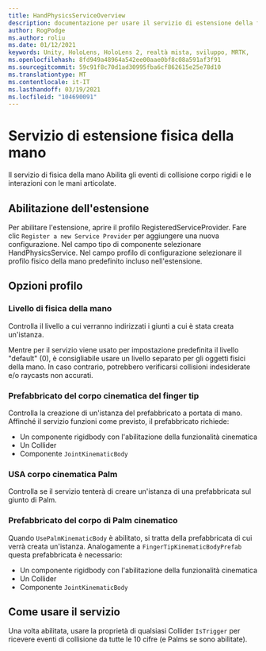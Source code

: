 ```yaml
---
title: HandPhysicsServiceOverview
description: documentazione per usare il servizio di estensione della fisica della mano in MRTK
author: RogPodge
ms.author: roliu
ms.date: 01/12/2021
keywords: Unity, HoloLens, HoloLens 2, realtà mista, sviluppo, MRTK,
ms.openlocfilehash: 8fd949a48964a542ee00aae0bf8c08a591af3f91
ms.sourcegitcommit: 59c91f8c70d1ad30995fba6cf862615e25e78d10
ms.translationtype: MT
ms.contentlocale: it-IT
ms.lasthandoff: 03/19/2021
ms.locfileid: "104690091"
---
```

# <a name="hand-physics-extension-service"></a>Servizio di estensione fisica della mano

Il servizio di fisica della mano Abilita gli eventi di collisione corpo rigidi e le interazioni con le mani articolate.

## <a name="enabling-the-extension"></a>Abilitazione dell'estensione

Per abilitare l'estensione, aprire il profilo RegisteredServiceProvider. Fare clic `Register a new Service Provider` per aggiungere una nuova configurazione. Nel campo tipo di componente selezionare HandPhysicsService. Nel campo profilo di configurazione selezionare il profilo fisico della mano predefinito incluso nell'estensione.

## <a name="profile-options"></a>Opzioni profilo

### <a name="hand-physics-layer"></a>Livello di fisica della mano

Controlla il livello a cui verranno indirizzati i giunti a cui è stata creata un'istanza.

Mentre per il servizio viene usato per impostazione predefinita il livello "default" (0), è consigliabile usare un livello separato per gli oggetti fisici della mano. In caso contrario, potrebbero verificarsi collisioni indesiderate e/o raycasts non accurati.

### <a name="finger-tip-kinematic-body-prefab"></a>Prefabbricato del corpo cinematica del finger tip

Controlla la creazione di un'istanza del prefabbricato a portata di mano. Affinché il servizio funzioni come previsto, il prefabbricato richiede:

- Un componente rigidbody con l'abilitazione della funzionalità cinematica
- Un Collider
- Componente `JointKinematicBody`

### <a name="use-palm-kinematic-body"></a>USA corpo cinematica Palm

Controlla se il servizio tenterà di creare un'istanza di una prefabbricata sul giunto di Palm.

### <a name="palm-kinematic-body-prefab"></a>Prefabbricato del corpo di Palm cinematico

Quando `UsePalmKinematicBody` è abilitato, si tratta della prefabbricata di cui verrà creata un'istanza. Analogamente a `FingerTipKinematicBodyPrefab` questa prefabbricata è necessario:

- Un componente rigidbody con l'abilitazione della funzionalità cinematica
- Un Collider
- Componente `JointKinematicBody`

## <a name="how-to-use-the-service"></a>Come usare il servizio

Una volta abilitata, usare la proprietà di qualsiasi Collider `IsTrigger` per ricevere eventi di collisione da tutte le 10 cifre (e Palms se sono abilitate).
